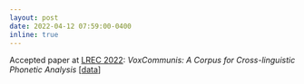 ```yaml
---
layout: post
date: 2022-04-12 07:59:00-0400
inline: true
---
```


Accepted paper at [LREC 2022](https://lrec2022.lrec-conf.org/en/): *VoxCommunis: A Corpus for Cross-linguistic Phonetic Analysis* [[data](https://osf.io/t957v/wiki/home/)]